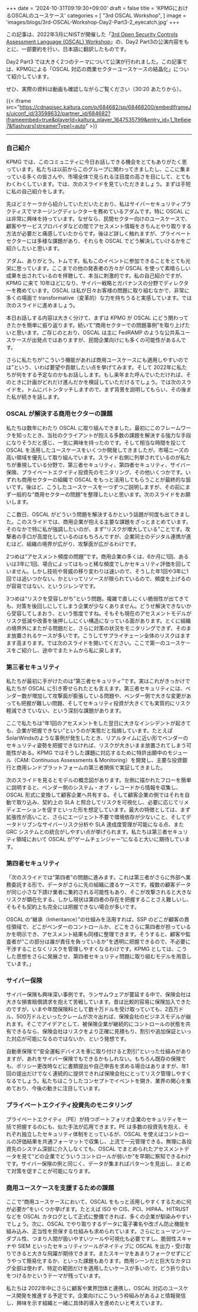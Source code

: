 +++
date = '2024-10-31T09:19:30+09:00'
draft = false
title = 'KPMGにおけるOSCALのユースケース'
categories = [
    "3rd OSCAL Workshop",
]
image = 'images/blogs/3rd-OSCAL-Workshop-Day2-Part3-2_eyecatch.jpg'
+++

この記事は、2022年3月にNISTが開催した「[3rd Open Security Controls Assessment Language (OSCAL) Workshop](https://csrc.nist.gov/Events/2022/3rd-oscal-workshop)」の、Day2 Part3の公演内容をもとに、一部要約を行い、日本語に翻訳したものです。

Day2 Part3 では大きく2つのテーマについて公演が行われました。この記事では、KPMGによる「OSCAL 対応の商業セクターユースケースの結晶化」について紹介しています。

ぜひ、実際の資料は動画も確認しながらご覧ください（30:20 あたりから）。

{{< iframe src="https://cdnapisec.kaltura.com/p/684682/sp/68468200/embedIframeJs/uiconf_id/33598632/partner_id/684682?iframeembed=true&playerId=kaltura_player_1647535799&entry_id=1_1te6eie7&flashvars[streamerType]=auto" >}}

---

### 自己紹介

KPMG では、このコミュニティに今日お話しできる機会をとてもありがたく思っています。私たちは以前からこのグループに関わってきましたし、ここに集まっている多くの皆さんや、市場全体で見られる注目度の高さを目にして、とてもわくわくしています。では、次のスライドを見ていただきましょう。まずは手短に私の自己紹介をします。

先ほどミケーラから紹介していただいたとおり、私はサイバーセキュリティプラクティスでマネージングディレクターを務めているアダムです。特に OSCAL には非常に興味を持っています。なぜなら、民間セクター向けのユースケースで、顧客やサービスプロバイダなどの間でアセスメント情報をきちんとやり取りする方法が必要だと痛感していたからです。後ほど詳しく触れますが、プライベートセクターには多様な課題があり、それらを OSCAL でどう解決していけるかをご紹介したいと思います。

アダム、ありがとう。トムです。私もこのイベントに参加できることをとても光栄に思っています。ここまでの他の発表者の方々が OSCAL を使って素晴らしい成果を出されているのを拝聴して、本当に刺激的です。私の自己紹介ですが、KPMG に来て 10年ほどになり、サイバー戦略とガバナンスの分野でディレクターを務めています。OSCAL は私が日々お客様の問題に取り組むなかで、非常に多くの場面で transformative（変革的）な力を持ちうると実感しています。では次のスライドに進めましょう。

本日お話しする内容は大きく分けて、まずは KPMG が OSCAL にどう関わってきたかを簡単に振り返ります。続いて“商用セクターでの問題事例”を取り上げたいと思います。ご存じのとおり、OSCAL は主に FedRAMP のような公共系ユースケースが出発点ではありますが、民間企業向けにも多くの可能性があるんです。

さらに私たちが“こういう機能があれば商用ユースケースにも適用しやすいのでは”という、いわば要望や貢献したい点を挙げてみます。そして 2022年に私たちが何をする予定なのかもお話しします。もし来年また呼んでいただければ、そのときに計画がどれだけ進んだかを検証していただけるでしょう。では次のスライドを。トムにバトンタッチしますので、まず背景を説明してもらい、その後また私が続きを話します。

### OSCAL が解決する商用セクターの課題

私たちは数年にわたり OSCAL に取り組んできました。最初にこのフレームワークを知ったとき、当社のクライアントが抱える多数の課題を解決する強力な手段になりそうだと感じ、一気に興味を持ったのです。そして相当な時間を投じて OSCAL を活用したユースケースをいくつか開発してきましたが、市場ニーズの高い領域を優先して取り組んでいます。スライド右側に列挙されているのが私たちが重視している分野で、第三者セキュリティ、第四者セキュリティ、サイバー保険、プライベートエクイティ投資先のモニタリング、その他いくつかです。いずれも商用セクターの組織で OSCAL をもっと活用してもらうことが最終的な狙いです。後ほど、こうしたユースケースを一つずつご説明しますが、その前にまず一般的な“商用セクターの問題”を整理したいと思います。次のスライドをお願いします。

ここ数日、OSCAL がどういう問題を解決するかという話題が何度も出てきました。このスライドでは、商用企業が抱える主要な課題をざっとまとめています。そのなかで特に私が強調したいのが、まず“リスクが増大している”ことです。攻撃者の手口が高度化しているのはもちろんですが、企業同士のデジタル連携が進むほど、組織の境界が広がり、攻撃面が広がるわけです。

2つめは“アセスメント頻度の問題”です。商用企業の多くは、6か月に1回、あるいは3年に1回、場合によってはもっと稀な頻度でしかセキュリティ評価を回していません。しかし技術や脅威の移り変わりは速いので、そうした年1回や3年に1回では追いつかない。かといってリソースが限られているので、頻度を上げるのが容易ではない、というジレンマです。

3つめは“リスクを受容しがち”という問題。複雑で直しにくい脆弱性が出てきても、対策を後回しにしてしまう企業が少なくありません。どうせ解決できないから受容してしまおう、という態度ですね。そもそも現在のアセスメントモデルがリスク低減や改善を後押ししにくい構造になっている面があります。とくに組織の境界外にまたがる問題だと、さらに対策の状況をモニタリングできず、そのまま放置されるケースが多いです。こうしてサプライチェーン全体のリスクはますます高まります。では次のスライドを開いてください。ここで第一のユースケースをご紹介し、途中でまたトムから私に戻します。

### 第三者セキュリティ

私たちが最初に手がけたのは“第三者セキュリティ”です。実はこれがきっかけで私たちが OSCAL に引き寄せられたとも言えます。第三者セキュリティには、ベンダー数が増加して攻撃面が膨張している問題や、ベンダー側で大きな変更があっても把握が難しい問題、そしてセキュリティ投資が大きくても実質的にリスク軽減できていない、という深刻な課題があります。

ここで私たちは“年1回のアセスメントをした翌日に大きなインシデントが起きても、企業が把握できない”というのが実態だと指摘しています。たとえばSolarWindsのような事例が発生したとき、リアルタイムに近い形でベンダーのセキュリティ姿勢を把握できなければ、リスクが大きいまま放置されてしまう可能性がある。KPMG ではそうした課題に対応するために特許出願中のモジュール（CAM: Continuous Assessments & Monitoring）を開発し、主要な投資銀行と商用レンドプラットフォームの第三者関係で実証してきました。

次のスライドを見るとモデルの概念図があります。左側に描かれたフローを簡単に説明すると、ベンダー側のシステム・オブ・レコードから情報を収集し、OSCAL 形式に変換して顧客企業へ共有する。そして顧客企業の側ではそれを自動で取り込み、契約上の SLA と照合してリスクを可視化し、必要に応じてリメディエーションを促すといった形を想定しています。最大の特徴としては、まず拡張性が高いこと、さらにエージェント不要で環境依存が少ないこと、そしてデータドリブンなサイバーリスク分析や SLA 達成度管理が可能になる点、また GRC システムとの統合がしやすい点が挙げられます。私たちは第三者セキュリティ領域において OSCAL が“ゲームチェンジャー”になると大いに期待しています。

### 第四者セキュリティ

「次のスライドでは“第四者”の問題に進みます。これは第三者がさらに外部へ業務委託する形で、データがさらに先の組織に渡るケースです。複数の顧客データが同じ小さな下請け業者に集約される可能性もあり、そこが攻撃されると大きなリスクが顕在化する。しかし現状は第四者の存在を把握することさえ難しいし、そもそも契約上も完全には把握できない場合が多いです。

OSCAL の“継承（Inheritance）”の仕組みを活用すれば、SSP のどこが顧客の責任領域で、どこがベンダーのコントロールか、どこをさらに第四者が担っているかを明示でき、アセスメント結果も同様に整理できます。そうすると、顧客や監査者が“この部分は誰が責任を負っているか”を透明に把握できるので、不必要に干渉することなくリスクを管理しやすくなるわけです。KPMG としては、こうした思想をさらに発展させ、第四者セキュリティ問題に取り組むモデルを用意しています。」

### サイバー保険

サイバー保険も興味深い事例です。ランサムウェアが蔓延する中で、保険会社は大きな損害賠償請求を抱えて苦戦しています。昔は比較的容易に保険加入できたのですが、いまや年間保険料として数十万ドルを受け取っていても、2百万ドル、500万ドルといったクレームが次々出れば、保険会社のビジネスモデルが崩れます。そこでアイデアとして、被保険企業が継続的にコントロールの状態を共有できるなら、保険会社はリスクをより正確に見積もり、割引や追加保証といった対応が可能になるのではないか、という発想です。

自動車保険で“安全運転デバイスを車に取り付けると割引”といった仕組みがありますが、あれをサイバー保険でもできるかもしれない。もちろん既存の保険でも、ポリシー更改時などに書類提出や自己申告を求める場合はありますが、年1回の提出だけでなく連続的に提供できれば保険会社にとってリスク管理しやすくなるでしょう。私たちはこうしたコンセプトでイベントを開き、業界の関心を集めており、今後の動きに注目しています。

### プライベートエクイティ投資先のモニタリング

プライベートエクイティ（PE）が持つポートフォリオ企業のセキュリティを一括で把握するのにも、似た手法が応用できます。PE は多数の投資先を抱え、それぞれ独立したセキュリティ体制をとっているが、OSCAL を使えばコントロールの評価結果を共通フォーマットで収集し、上流で一元管理できる。無理に各投資先のシステム深部に介入しなくても、OSCAL でまとめられたアセスメントデータを見て“どの企業でどういうコントロールが弱いか”を早期に察知できるわけです。サイバー保険の例と同じく、データが集まればパターンを見出し、まとめて対策を促すことが可能になります。

### 商用ユースケースを支援するための課題

ここで“商用ユースケースにおいて、OSCAL をもっと活用しやすくするために何が必要か”をいくつか挙げます。たとえば ISO や CIS、PCI、HIPAA、HITRUST などを OSCAL カタログとして正式に整備できれば、多くの企業が馴染みやすいでしょう。次に、OSCAL でやり取りするデータに電子署名や改ざん防止機能を組み込み、正当性を担保する仕組みも求められています。さらにヒューマンリーダブル性、つまり人間が扱いやすいツールや可視化も必要ですし、脆弱性スキャナや SIEM といったセキュリティツールがネイティブに OSCAL を出力・受け取りできると大きな飛躍が期待できます。またスキーマをあまりフォークせずにどうやって簡易化するか、といった課題もあります。商用シーンだと巨大なカタログ全部は使わず、特定の範囲だけを適用したいケースが多いので、どう折り合いをつけるかというテーマが残っています。

私たちは 2022年中にさらに顧客や業界団体と連携し、OSCAL 対応のユースケース開発を推進する予定です。企業向けにこういう枠組みがあるよと情報発信し、興味を示す組織と一緒に具体的導入を進めたいと考えています。
